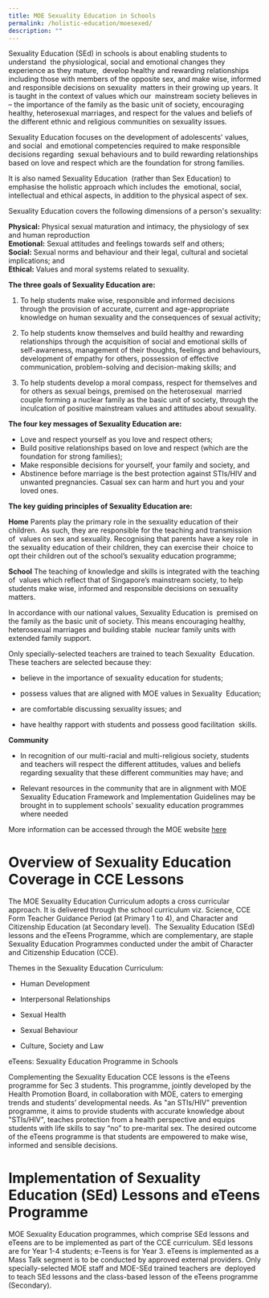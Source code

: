 ```yaml
---
title: MOE Sexuality Education in Schools
permalink: /holistic-education/moesexed/
description: ""
---
```

Sexuality Education (SEd) in schools is about enabling students to understand  the physiological, social and emotional changes they experience as they mature,  develop healthy and rewarding relationships including those with members of the opposite sex, and make wise, informed and responsible decisions on sexuality  matters in their growing up years. It is taught in the context of values which our  mainstream society believes in – the importance of the family as the basic unit of society, encouraging healthy, heterosexual marriages, and respect for the values and beliefs of the different ethnic and religious communities on sexuality issues.

Sexuality Education focuses on the development of adolescents' values, and social  and emotional competencies required to make responsible decisions regarding  sexual behaviours and to build rewarding relationships based on love and respect which are the foundation for strong families. 

It is also named Sexuality Education  (rather than Sex Education) to emphasise the holistic approach which includes the  emotional, social, intellectual and ethical aspects, in addition to the physical aspect of sex.

Sexuality Education covers the following dimensions of a person's sexuality:

**Physical:** Physical sexual maturation and intimacy, the physiology of sex and human reproduction  
**Emotional:** Sexual attitudes and feelings towards self and others;  
**Social:**  Sexual norms and behaviour and their legal, cultural and societal implications; and  
**Ethical:** Values and moral systems related to sexuality.​

**The three goals of Sexuality Education are:**

1. To help students make wise, responsible and informed decisions through the provision of accurate, current and age-appropriate knowledge on human sexuality and the consequences of sexual activity;  
        
2.  To help students know themselves and build healthy and rewarding relationships through the acquisition of social and emotional skills of self-awareness, management of their thoughts, feelings and behaviours, development of empathy for others, possession of effective communication, problem-solving and decision-making skills; and  
      
3.  To help students develop a moral compass, respect for themselves and for others as sexual beings, premised on the heterosexual  married couple forming a nuclear family as the basic unit of society, through the inculcation of positive mainstream values and attitudes about sexuality.

**The four key messages of Sexuality Education are:**

* Love and respect yourself as you love and respect others;
* Build positive relationships based on love and respect (which are the foundation for strong families);
* Make responsible decisions for yourself, your family and society, and
* Abstinence before marriage is the best protection against STIs/HIV and unwanted pregnancies. Casual sex can harm and hurt you and your loved ones.

**The key guiding principles of Sexuality Education are:**

**Home**
Parents play the primary role in the sexuality education of their children.  As such, they are responsible for the teaching and transmission of  values on sex and sexuality. Recognising that parents have a key role  in the sexuality education of their children, they can exercise their  choice to opt their children out of the school’s sexuality education programme;

**School**
The teaching of knowledge and skills is integrated with the teaching of  values which reflect that of Singapore’s mainstream society, to help  students make wise, informed and responsible decisions on sexuality  matters.  
  
In accordance with our national values, Sexuality Education is  premised on the family as the basic unit of society. This means encouraging healthy, heterosexual marriages and building stable  nuclear family units with extended family support.

Only specially-selected teachers are trained to teach Sexuality  Education. These teachers are selected because they:

*   believe in the importance of sexuality education for students;
    
*   possess values that are aligned with MOE values in Sexuality  Education;
*   are comfortable discussing sexuality issues; and
*   have healthy rapport with students and possess good facilitation  skills.
  
**Community**

*   In recognition of our multi-racial and multi-religious society, students  and teachers will respect the different attitudes, values and beliefs  regarding sexuality that these different communities may have; and
    
*   Relevant resources in the community that are in alignment with MOE  Sexuality Education Framework and Implementation Guidelines may be  brought in to supplement schools' sexuality education programmes  where needed

More information can be accessed through the MOE website [here](https://www.moe.gov.sg/education-in-sg/our-programmes/sexuality-education)

# **Overview of Sexuality Education Coverage in CCE Lessons**

The MOE Sexuality Education Curriculum adopts a cross curricular approach. It is delivered through the school curriculum viz. Science, CCE Form Teacher Guidance Period (at Primary 1 to 4), and Character and Citizenship Education (at Secondary level).  The Sexuality Education (SEd) lessons and the eTeens Programme, which are complementary, are staple Sexuality Education Programmes conducted under the ambit of Character and Citizenship Education (CCE).

Themes in the Sexuality Education Curriculum: 

*   Human Development
    
*   Interpersonal Relationships
    
*   Sexual Health
    
*   Sexual Behaviour
    
*   Culture, Society and Law
    

eTeens: Sexuality Education Programme in Schools 

Complementing the Sexuality Education CCE lessons is the eTeens programme for Sec 3 students. This programme, jointly developed by the Health Promotion Board, in collaboration with MOE, caters to emerging trends and students’ developmental needs. As "an STIs/HIV" prevention programme, it aims to provide students with accurate knowledge about "STIs/HIV", teaches protection from a health perspective and equips students with life skills to say “no” to pre-marital sex. The desired outcome of the eTeens programme is that students are empowered to make wise, informed and sensible decisions.

# Implementation of Sexuality Education (SEd) Lessons and eTeens Programme

MOE Sexuality Education programmes, which comprise SEd lessons and eTeens are to be implemented as part of the CCE curriculum. SEd lessons are for Year 1-4 students; e-Teens is for Year 3. eTeens is implemented as a Mass Talk segment is to be conducted by approved external providers. Only specially-selected MOE staff and MOE-SEd trained teachers are  deployed to teach SEd lessons and the class-based lesson of the eTeens programme (Secondary).
